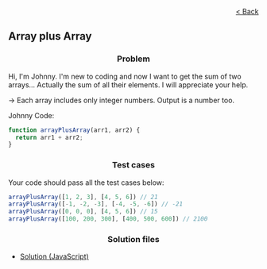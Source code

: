 <p align="right">
  <a href="../home.md">< Back</a>
</p>

<h2>Array plus Array</h2>

<h3 align="center">Problem</h3>

<p>Hi, I'm Johnny. I'm new to coding and now I want to get the sum of two arrays... Actually the sum of all their elements. I will appreciate your help.

→ Each array includes only integer numbers. Output is a number too.</p>

<p>Johnny Code:</p>

```js 
function arrayPlusArray(arr1, arr2) {
  return arr1 + arr2;
}
```

<h3 align="center">Test cases</h3>

<p>Your code should pass all the test cases below:</p>

```js
arrayPlusArray([1, 2, 3], [4, 5, 6]) // 21
arrayPlusArray([-1, -2, -3], [-4, -5, -6]) // -21 
arrayPlusArray([0, 0, 0], [4, 5, 6]) // 15
arrayPlusArray([100, 200, 300], [400, 500, 600]) // 2100 
```

<h3 align="center">Solution files</h3>

- [Solution (JavaScript)](./solution.js)